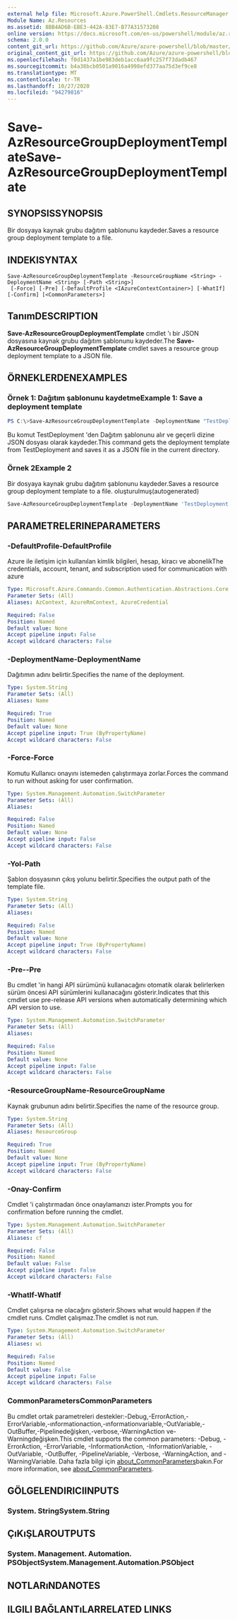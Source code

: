 ```yaml
---
external help file: Microsoft.Azure.PowerShell.Cmdlets.ResourceManager.dll-Help.xml
Module Name: Az.Resources
ms.assetid: 8BB4AD6B-EBE3-442A-83E7-B77A31573208
online version: https://docs.microsoft.com/en-us/powershell/module/az.resources/save-azresourcegroupdeploymenttemplate
schema: 2.0.0
content_git_url: https://github.com/Azure/azure-powershell/blob/master/src/Resources/Resources/help/Save-AzResourceGroupDeploymentTemplate.md
original_content_git_url: https://github.com/Azure/azure-powershell/blob/master/src/Resources/Resources/help/Save-AzResourceGroupDeploymentTemplate.md
ms.openlocfilehash: f0d1437a1be983deb1acc6aa9fc257f73dadb467
ms.sourcegitcommit: b4a38bcb0501a9016a4998efd377aa75d3ef9ce8
ms.translationtype: MT
ms.contentlocale: tr-TR
ms.lasthandoff: 10/27/2020
ms.locfileid: "94279816"
---
```

# <span data-ttu-id="3a8cb-101">Save-AzResourceGroupDeploymentTemplate</span><span class="sxs-lookup"><span data-stu-id="3a8cb-101">Save-AzResourceGroupDeploymentTemplate</span></span>

## <span data-ttu-id="3a8cb-102">SYNOPSIS</span><span class="sxs-lookup"><span data-stu-id="3a8cb-102">SYNOPSIS</span></span>
<span data-ttu-id="3a8cb-103">Bir dosyaya kaynak grubu dağıtım şablonunu kaydeder.</span><span class="sxs-lookup"><span data-stu-id="3a8cb-103">Saves a resource group deployment template to a file.</span></span>

## <span data-ttu-id="3a8cb-104">INDEKI</span><span class="sxs-lookup"><span data-stu-id="3a8cb-104">SYNTAX</span></span>

```
Save-AzResourceGroupDeploymentTemplate -ResourceGroupName <String> -DeploymentName <String> [-Path <String>]
 [-Force] [-Pre] [-DefaultProfile <IAzureContextContainer>] [-WhatIf] [-Confirm] [<CommonParameters>]
```

## <span data-ttu-id="3a8cb-105">Tanım</span><span class="sxs-lookup"><span data-stu-id="3a8cb-105">DESCRIPTION</span></span>
<span data-ttu-id="3a8cb-106">**Save-AzResourceGroupDeploymentTemplate** cmdlet 'ı bir JSON dosyasına kaynak grubu dağıtım şablonunu kaydeder.</span><span class="sxs-lookup"><span data-stu-id="3a8cb-106">The **Save-AzResourceGroupDeploymentTemplate**  cmdlet saves a resource group deployment template to a JSON file.</span></span>

## <span data-ttu-id="3a8cb-107">ÖRNEKLERDEN</span><span class="sxs-lookup"><span data-stu-id="3a8cb-107">EXAMPLES</span></span>

### <span data-ttu-id="3a8cb-108">Örnek 1: Dağıtım şablonunu kaydetme</span><span class="sxs-lookup"><span data-stu-id="3a8cb-108">Example 1: Save a deployment template</span></span>
```powershell
PS C:\>Save-AzResourceGroupDeploymentTemplate -DeploymentName "TestDeployment" -ResourceGroupName "TestGroup"
```

<span data-ttu-id="3a8cb-109">Bu komut TestDeployment 'den Dağıtım şablonunu alır ve geçerli dizine JSON dosyası olarak kaydeder.</span><span class="sxs-lookup"><span data-stu-id="3a8cb-109">This command gets the deployment template from TestDeployment and saves it as a JSON file in the current directory.</span></span>

### <span data-ttu-id="3a8cb-110">Örnek 2</span><span class="sxs-lookup"><span data-stu-id="3a8cb-110">Example 2</span></span>

<span data-ttu-id="3a8cb-111">Bir dosyaya kaynak grubu dağıtım şablonunu kaydeder.</span><span class="sxs-lookup"><span data-stu-id="3a8cb-111">Saves a resource group deployment template to a file.</span></span> <span data-ttu-id="3a8cb-112">oluşturulmuş</span><span class="sxs-lookup"><span data-stu-id="3a8cb-112">(autogenerated)</span></span>

<!-- Aladdin Generated Example -->


```powershell
Save-AzResourceGroupDeploymentTemplate -DeploymentName 'TestDeployment' -Path <String> -ResourceGroupName 'TestGroup'
```

## <span data-ttu-id="3a8cb-113">PARAMETRELERINE</span><span class="sxs-lookup"><span data-stu-id="3a8cb-113">PARAMETERS</span></span>

### <span data-ttu-id="3a8cb-114">-DefaultProfile</span><span class="sxs-lookup"><span data-stu-id="3a8cb-114">-DefaultProfile</span></span>
<span data-ttu-id="3a8cb-115">Azure ile iletişim için kullanılan kimlik bilgileri, hesap, kiracı ve abonelik</span><span class="sxs-lookup"><span data-stu-id="3a8cb-115">The credentials, account, tenant, and subscription used for communication with azure</span></span>

```yaml
Type: Microsoft.Azure.Commands.Common.Authentication.Abstractions.Core.IAzureContextContainer
Parameter Sets: (All)
Aliases: AzContext, AzureRmContext, AzureCredential

Required: False
Position: Named
Default value: None
Accept pipeline input: False
Accept wildcard characters: False
```

### <span data-ttu-id="3a8cb-116">-DeploymentName</span><span class="sxs-lookup"><span data-stu-id="3a8cb-116">-DeploymentName</span></span>
<span data-ttu-id="3a8cb-117">Dağıtımın adını belirtir.</span><span class="sxs-lookup"><span data-stu-id="3a8cb-117">Specifies the name of the deployment.</span></span>

```yaml
Type: System.String
Parameter Sets: (All)
Aliases: Name

Required: True
Position: Named
Default value: None
Accept pipeline input: True (ByPropertyName)
Accept wildcard characters: False
```

### <span data-ttu-id="3a8cb-118">-Force</span><span class="sxs-lookup"><span data-stu-id="3a8cb-118">-Force</span></span>
<span data-ttu-id="3a8cb-119">Komutu Kullanıcı onayını istemeden çalıştırmaya zorlar.</span><span class="sxs-lookup"><span data-stu-id="3a8cb-119">Forces the command to run without asking for user confirmation.</span></span>

```yaml
Type: System.Management.Automation.SwitchParameter
Parameter Sets: (All)
Aliases:

Required: False
Position: Named
Default value: None
Accept pipeline input: False
Accept wildcard characters: False
```

### <span data-ttu-id="3a8cb-120">-Yol</span><span class="sxs-lookup"><span data-stu-id="3a8cb-120">-Path</span></span>
<span data-ttu-id="3a8cb-121">Şablon dosyasının çıkış yolunu belirtir.</span><span class="sxs-lookup"><span data-stu-id="3a8cb-121">Specifies the output path of the template file.</span></span>

```yaml
Type: System.String
Parameter Sets: (All)
Aliases:

Required: False
Position: Named
Default value: None
Accept pipeline input: True (ByPropertyName)
Accept wildcard characters: False
```

### <span data-ttu-id="3a8cb-122">-Pre-</span><span class="sxs-lookup"><span data-stu-id="3a8cb-122">-Pre</span></span>
<span data-ttu-id="3a8cb-123">Bu cmdlet 'in hangi API sürümünü kullanacağını otomatik olarak belirlerken sürüm öncesi API sürümlerini kullanacağını gösterir.</span><span class="sxs-lookup"><span data-stu-id="3a8cb-123">Indicates that this cmdlet use pre-release API versions when automatically determining which API version to use.</span></span>

```yaml
Type: System.Management.Automation.SwitchParameter
Parameter Sets: (All)
Aliases:

Required: False
Position: Named
Default value: None
Accept pipeline input: False
Accept wildcard characters: False
```

### <span data-ttu-id="3a8cb-124">-ResourceGroupName</span><span class="sxs-lookup"><span data-stu-id="3a8cb-124">-ResourceGroupName</span></span>
<span data-ttu-id="3a8cb-125">Kaynak grubunun adını belirtir.</span><span class="sxs-lookup"><span data-stu-id="3a8cb-125">Specifies the name of the resource group.</span></span>

```yaml
Type: System.String
Parameter Sets: (All)
Aliases: ResourceGroup

Required: True
Position: Named
Default value: None
Accept pipeline input: True (ByPropertyName)
Accept wildcard characters: False
```

### <span data-ttu-id="3a8cb-126">-Onay</span><span class="sxs-lookup"><span data-stu-id="3a8cb-126">-Confirm</span></span>
<span data-ttu-id="3a8cb-127">Cmdlet 'i çalıştırmadan önce onaylamanızı ister.</span><span class="sxs-lookup"><span data-stu-id="3a8cb-127">Prompts you for confirmation before running the cmdlet.</span></span>

```yaml
Type: System.Management.Automation.SwitchParameter
Parameter Sets: (All)
Aliases: cf

Required: False
Position: Named
Default value: False
Accept pipeline input: False
Accept wildcard characters: False
```

### <span data-ttu-id="3a8cb-128">-WhatIf</span><span class="sxs-lookup"><span data-stu-id="3a8cb-128">-WhatIf</span></span>
<span data-ttu-id="3a8cb-129">Cmdlet çalışırsa ne olacağını gösterir.</span><span class="sxs-lookup"><span data-stu-id="3a8cb-129">Shows what would happen if the cmdlet runs.</span></span>
<span data-ttu-id="3a8cb-130">Cmdlet çalışmaz.</span><span class="sxs-lookup"><span data-stu-id="3a8cb-130">The cmdlet is not run.</span></span>

```yaml
Type: System.Management.Automation.SwitchParameter
Parameter Sets: (All)
Aliases: wi

Required: False
Position: Named
Default value: False
Accept pipeline input: False
Accept wildcard characters: False
```

### <span data-ttu-id="3a8cb-131">CommonParameters</span><span class="sxs-lookup"><span data-stu-id="3a8cb-131">CommonParameters</span></span>
<span data-ttu-id="3a8cb-132">Bu cmdlet ortak parametreleri destekler:-Debug,-ErrorAction,-ErrorVariable,-ınformationaction,-ınformationvariable,-OutVariable,-OutBuffer,-Pipelinedeğişken,-verbose,-WarningAction ve-Warningdeğişken.</span><span class="sxs-lookup"><span data-stu-id="3a8cb-132">This cmdlet supports the common parameters: -Debug, -ErrorAction, -ErrorVariable, -InformationAction, -InformationVariable, -OutVariable, -OutBuffer, -PipelineVariable, -Verbose, -WarningAction, and -WarningVariable.</span></span> <span data-ttu-id="3a8cb-133">Daha fazla bilgi için [about_CommonParameters](http://go.microsoft.com/fwlink/?LinkID=113216)bakın.</span><span class="sxs-lookup"><span data-stu-id="3a8cb-133">For more information, see [about_CommonParameters](http://go.microsoft.com/fwlink/?LinkID=113216).</span></span>

## <span data-ttu-id="3a8cb-134">GÖLGELENDIRICI</span><span class="sxs-lookup"><span data-stu-id="3a8cb-134">INPUTS</span></span>

### <span data-ttu-id="3a8cb-135">System. String</span><span class="sxs-lookup"><span data-stu-id="3a8cb-135">System.String</span></span>

## <span data-ttu-id="3a8cb-136">ÇıKıŞLAR</span><span class="sxs-lookup"><span data-stu-id="3a8cb-136">OUTPUTS</span></span>

### <span data-ttu-id="3a8cb-137">System. Management. Automation. PSObject</span><span class="sxs-lookup"><span data-stu-id="3a8cb-137">System.Management.Automation.PSObject</span></span>

## <span data-ttu-id="3a8cb-138">NOTLARıNDA</span><span class="sxs-lookup"><span data-stu-id="3a8cb-138">NOTES</span></span>

## <span data-ttu-id="3a8cb-139">ILGILI BAĞLANTıLAR</span><span class="sxs-lookup"><span data-stu-id="3a8cb-139">RELATED LINKS</span></span>
